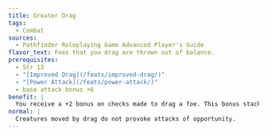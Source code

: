 ```yaml
---
title: Greater Drag
tags:
  - Combat
sources:
  - Pathfinder Roleplaying Game Advanced Player's Guide
flavor_text: Foes that you drag are thrown out of balance.
prerequisites:
  - Str 13
  - "[Improved Drag](/feats/improved-drag/)"
  - "[Power Attack](/feats/power-attack/)"
  - base attack bonus +6
benefit: |
  You receive a +2 bonus on checks made to drag a foe. This bonus stacks with the bonus granted by [Improved Drag](/feats/improved-drag/). Whenever you drag a foe, his movement provokes attacks of opportunity from all of your allies (but not you).
normal: |
  Creatures moved by drag do not provoke attacks of opportunity.
---
```


